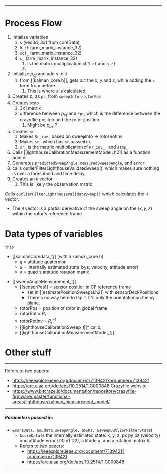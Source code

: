 ****
# Process Flow
1. Intialize variables
	1. `s` (vec3d, 3x1 from coreData)
	2. `R_cf` (arm_marix_instance_32)
	3. `scf_` (arm_marix_instance_32)
	4. `s_` (arm_marix_instance_32) 
		1. Is the matrix multiplication of `R_cf` and `s_cf`
		2. 
2. Initialize $p_{cf}$ and add $s$ to it
	1. from [[kalman_core.h]], gets out the x, y and z, while adding the `s` term from before
		1. This is where  `s` is calculated
3. Creates $p_r$ as `pr`, from `sweepInfo->rotorPos`
4. Creates `stmp_`
	1. 3x1 matrix
	2. difference between $p_{cf}$ and `*pr`, which is the difference between the crazyflie positon and the rotor position.
		1. Might be  $p_{bs}$ ?
5. Creates `sr`
	1. Makes `Rr_inv_` based on sweepInfo -> rotorRotInv 
	2. Makes `sr_` which has `sr` passed in.
	3. `sr_` is the matriix multiplication of `Rr_inv_ ` and `stmp_`
6. Calls [[lighthouseCalibrationMeasurementModelLh2]] as a function pointer
7. Generates `predictedSweepAngle`, `measuredSweeepAngle`, and `error`
8. calls outlierFilterLighthouseValidateSweep(), which makes sure nothing is over a threshhold and time delay. 
9. Creates an `H` vector 
	1. This is likely the observation matrix

Calls `outlierFilterLighthouseValidateSweep()` which calculates the `H` vector.
- The `H` vector is a partial derivative of the sweep angle on the $(x, y, z)$ within the rotor's reference frame.  


# Data types of variables
`this`
* [[kalmanCoredata_t]] (within kalman_core.h)
	* `q` = attitude quaternion
	* `S` = internally estimated state (xyz, velocity, attitude error)
	* `R` = quad's attitude rotation matrix
- [[sweepAngleMeasurement_t]]
	- [[sensorPos]] = sensor position in CF reference frame
		- set in [[estimatePositionSweepsLh2]] with sensorDeckPositions
		- There's no way here to flip it. It's only the orientationon the xy plane.
	- rotorPos = position of rotor in global frame
	- rotorRot = $R_r$
	- rotorRotInv = $R_r^{-1}$
	- [[lighthouseCalibrationSweep_t]]* calib;
	- [[lighthouseCalibrationMeasurementModel_t]]


# Other stuff
--- 
 Refers to two papers:
- https://ieeexplore.ieee.org/document/7139421?arnumber=7139421
- https://arc.aiaa.org/doi/abs/10.2514/1.G000848 
Crazyflie website:
- https://www.bitcraze.io/documentation/repository/crazyflie-firmware/master/functional-areas/lighthouse/kalman_measurement_model/

---

##### Parameters passed in:
- `&coreData, &m.data.sweepAngle, nowMs, &sweepOutlierFilterState`)
	- `&coreData` is the internally estimated state: x, y, z, px py pz (velocity) and attitude error (D0 d1 D2), attitude q, and a rotation matrix R. 
	- Refers to two papers:
		- https://ieeexplore.ieee.org/document/7139421?arnumber=7139421
		- https://arc.aiaa.org/doi/abs/10.2514/1.G000848

---
